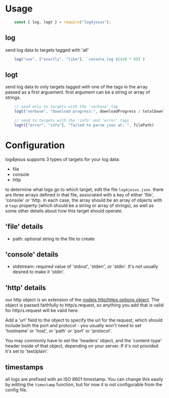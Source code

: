 
# Usage

```js
    const { log, logt } = require("log4jesus");
```

## log
send log data to targets tagged with 'all'
```js
    log("use", ["exactly", "like"], `console.log ${420 * 69}`)
```

## logt
send log data to only targets tagged with one of the tags in the array passed as a first arguement.
first argument can be a string or array of strings.
```js
    // send only to targets with the 'verbose' tag
    logt("verbose", "Download progress:", downloadProgress / totalDownloads);

    // send to targets with the 'info' and 'error' tags
    logt(["error", "info"], "failed to parse json at: ", filePath)
```

# Configuration
log4jesus supports 3 types of targets for your log data:
- file
- console
- http

to determine what logs go to which target, edit the file `log4jesus.json`.
there are three arrays defined in that file, associated with a key of either 'file', 'console' or 'http.
in each case, the array should be an array of objects with a `tags` property (which should be a string or array of strings), as well as some other details about how this target should operate.

## 'file' details
- path: optional string to the file to create

## 'console' details
- stdstream: required value of 'stdout', 'stderr', or 'stdin'. It's not usually desired to make it 'stdin'.

## 'http' details
our http object is an extension of the [nodejs http/https options object](https://nodejs.org/api/http.html#httprequesturl-options-callback). The object is passed faithfully to http/s.request, so anything you add that is valid for http/s.request will be valid here.

Add a 'url' field to the object to specify the url for the request, which should include both the port and protocol - you usually won't need to set 'hostname' or 'host', or 'path' or 'port' or 'protocol'.

You may commonly have to set the 'headers' object, and the 'content-type' header inside of that object, depending on your server. If it's not provided it's set to 'text/plain'.

## timestamps
all logs are prefixed with an ISO 8601 timestamp. You can change this easily by editing the `timestamp` function, but for now it is not configurable from the config file.

